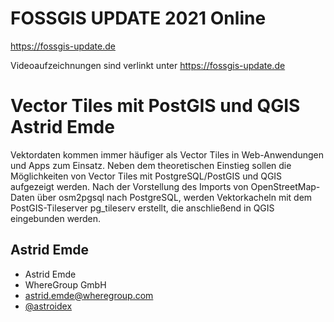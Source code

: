 # FOSSGIS UPDATE 2021 Online

https://fossgis-update.de


Videoaufzeichnungen sind verlinkt unter https://fossgis-update.de



# Vector Tiles mit PostGIS und QGIS Astrid Emde

Vektordaten kommen immer häufiger als Vector Tiles in Web-Anwendungen und Apps zum Einsatz. Neben dem theoretischen Einstieg sollen die Möglichkeiten von Vector Tiles mit PostgreSQL/PostGIS und QGIS aufgezeigt werden. Nach der Vorstellung des Imports von OpenStreetMap-Daten über osm2pgsql nach PostgreSQL, werden Vektorkacheln mit dem PostGIS-Tileserver pg_tileserv erstellt, die anschließend in QGIS eingebunden werden.



## Astrid Emde

* Astrid Emde
* WhereGroup GmbH
* astrid.emde@wheregroup.com
* [@astroidex](https://twitter.com/astroidex)
